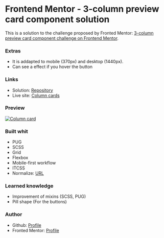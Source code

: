 # Frontend Mentor - 3-column preview card component solution

This is a solution to the challenge proposed by Fronted Mentor: [3-column preview card component challenge on Frontend Mentor](https://www.frontendmentor.io/challenges/3column-preview-card-component-pH92eAR2- "3-column preview card component challenge on Frontend Mentor").

### Extras

- It is addapted to mobile (370px) and desktop (1440px).
- Can see a effect if you hover the button

### Links
- Solution: [Repository](https://github.com/Nilil/FM-3_column-cards "Code")
- Live site: [Column cards](https://fm-3-column-cards.vercel.app/ "Column cards")


### Preview

[![Column card](https://i.imgur.com/Q1HoCC8.png "Column card")](https://i.imgur.com/Q1HoCC8.png "Column card")

### Built whit
- PUG
- SCSS
- Grid
- Flexbox
- Mobile-first workflow
- ITCSS
- Normalize: [URL](https://csstools.github.io/normalize.css/ "URL")

### Learned knowledge
- Improvement of mixins (SCSS, PUG)
- Pill shape (For the buttons)

### Author
- Github: [Profile](https://github.com/Nilil "Profile")
- Fronted Mentor: [Profile](https://www.frontendmentor.io/profile/Nilil "Profile")
